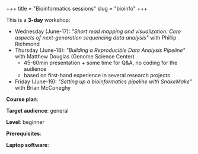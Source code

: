 +++
title = "Bioinformatics sessions"
slug = "bioinfo"
+++

This is a **3-day** workshop:

- Wednesday (June-17): *"Short read mapping and visualization: Core aspects of next-generation sequencing data
  analysis"* with Phillip Richmond
- Thursday (June-18): *"Building a Reproducible Data Analysis Pipeline"* with Matthew Douglas (Genome Science Center)
  - 45-60min presentation + some time for Q&A, no coding for the audience
  - based on first-hand experience in several research projects
- Friday (June-19): *"Setting up a bioinformatics pipeline with SnakeMake"* with Brian McConeghy

**Course plan**:

**Target audience**: general

**Level**: beginner

**Prerequisites**: 

**Laptop software**:
